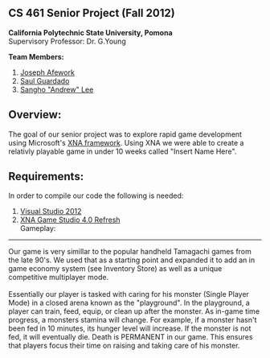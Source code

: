 CS 461 Senior Project (Fall 2012)
---
<strong>California Polytechnic State University, Pomona</strong>   
Supervisory Professor: Dr. G.Young

<strong>Team Members:</strong><br>
1) <a href="http://www.linkedin.com/pub/joseph-afework/48/531/351">Joseph Afework</a><br>
2) <a href="http://us.linkedin.com/pub/dir/Saul/Guardado">Saul Guardado</a><br>
3) <a href="http://www.linkedin.com/pub/sangho-lee/49/a48/39?trk=pub-pbmap">Sangho "Andrew" Lee</a><br>

Overview:
---
The goal of our senior project was to explore rapid game development using Microsoft's <a href="http://msdn.microsoft.com/en-us/library/bb203894.aspx">XNA framework</a>. Using XNA we were able to create a relativly playable game in under 10 weeks called "Insert Name Here".

Requirements:
---
In order to compile our code the following is needed:<br>
1) <a href="http://www.microsoft.com/visualstudio/eng/downloads">Visual Studio 2012</a><br>
2) <a href ="http://www.microsoft.com/en-us/download/details.aspx?id=23714">XNA Game Studio 4.0 Refresh</a><br>
Gameplay:
---
Our game is very simillar to the popular handheld Tamagachi games from the late 90's. We used that as a starting point and expanded it to add an in game economy system (see Inventory Store) as well as a unique competitive multiplayer mode.
<br>
<br>
Essentially our player is tasked with caring for his monster (Single Player Mode) in a closed arena known as the "playground". In the playground, a player can train, feed, equip, or clean up after the monster. As in-game time progress, a monsters stamina will change. For example, if a monster hasn't been fed in 10 minutes, its hunger level will increase. If the monster is not fed, it will eventually die. Death is PERMANENT in our game. This ensures that players focus their time on raising and taking care of his monster. 